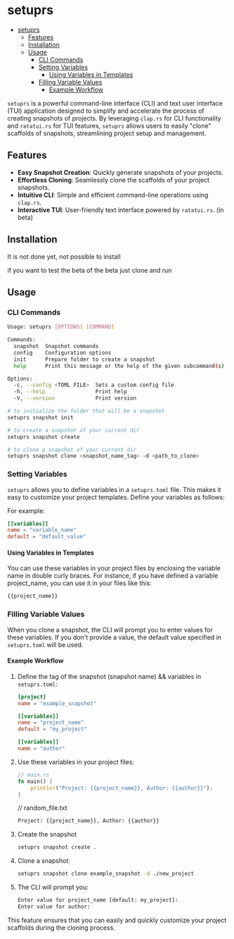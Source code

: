 # setuprs

<!--toc:start-->
- [setuprs](#setuprs)
  - [Features](#features)
  - [Installation](#installation)
  - [Usage](#usage)
    - [CLI Commands](#cli-commands)
    - [Setting Variables](#setting-variables)
      - [Using Variables in Templates](#using-variables-in-templates)
    - [Filling Variable Values](#filling-variable-values)
      - [Example Workflow](#example-workflow)
<!--toc:end-->

`setuprs` is a powerful command-line interface (CLI) and text user interface
(TUI) application designed to simplify and accelerate the process of creating
snapshots of projects. By leveraging `clap.rs` for CLI functionality and
`ratatui.rs` for TUI features, `setuprs` allows users to easily "clone"
scaffolds of snapshots, streamlining project setup and management.

## Features

- **Easy Snapshot Creation**: Quickly generate snapshots of your projects.
- **Effortless Cloning**: Seamlessly clone the scaffolds of your project snapshots.
- **Intuitive CLI**: Simple and efficient command-line operations using `clap.rs`.
- **Interactive TUI**: User-friendly text interface powered by `ratatui.rs`.
(in beta)

## Installation

It is not done yet, not possible to install

if you want to test the beta of the beta just clone and run

## Usage

### CLI Commands

```sh
Usage: setuprs [OPTIONS] [COMMAND]

Commands:
  snapshot  Snapshot commands
  config    Configuration options
  init      Prepare folder to create a snapshot
  help      Print this message or the help of the given subcommand(s)

Options:
  -c, --config <TOML FILE>  Sets a custom config file
  -h, --help                Print help
  -V, --version             Print version

# to initialize the folder that will be a snapshot
setuprs snapshot init

# to create a snapshot of your current dir
setuprs snapshot create

# to clone a snapshot of your current dir
setuprs snapshot clone <snapshot_name_tag> -d <path_to_clone>
```

### Setting Variables

`setuprs` allows you to define variables in a `setuprs.toml` file. This makes
it easy to customize your project templates. Define your variables as follows:

For example:

```toml
[[variables]]
name = "variable_name"
default = "default_value"
```

#### Using Variables in Templates

You can use these variables in your project files by enclosing the variable
name in double curly braces. For instance, if you have defined a variable
project_name, you can use it in your files like this:

```txt
{{project_name}}
```

### Filling Variable Values

When you clone a snapshot, the CLI will prompt you to enter values for these
variables. If you don't provide a value, the default value specified in
`setuprs.toml` will be used.

#### Example Workflow

1. Define the tag of the snapshot (snapshot name) && variables in `setuprs.toml`:

    ```toml
    [project]
    name = "example_snapshot"

    [[variables]]
    name = "project_name"
    default = "my_project"

    [[variables]]
    name = "author"
    ```

2. Use these variables in your project files:

    ```rust
    // main.rs
    fn main() {
        println!("Project: {{project_name}}, Author: {{author}}");
    }
    ```

    // random_file.txt

    ```txt
    Project: {{project_name}}, Author: {{author}}
    ```

3. Create the snapshot

    ```sh
    setuprs snapshot create .
    ```

4. Clone a snapshot:

    ```sh
    setuprs snapshot clone example_snapshot -d ./new_project
    ```

5. The CLI will prompt you:

    ```bash
    Enter value for project_name [default: my_project]: 
    Enter value for author: 
    ```

This feature ensures that you can easily and quickly customize your project
scaffolds during the cloning process.

